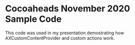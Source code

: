 # Cocoaheads November 2020 Sample Code

This code was used in my presentation demostrating how AXCustomContentProvider and custom actions work.
